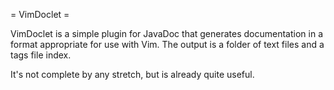  = VimDoclet =

 VimDoclet is a simple plugin for JavaDoc that generates documentation in
 a format appropriate for use with Vim. The output is a folder of text files
 and a tags file index.

 It's not complete by any stretch, but is already quite useful.
